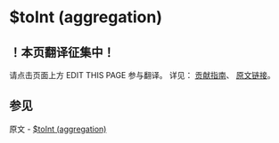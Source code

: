 # $toInt (aggregation)

## ！本页翻译征集中！

请点击页面上方 EDIT THIS PAGE 参与翻译。
详见：
[贡献指南]( https://github.com/JinMuInfo/MongoDB-Manual-zh/blob/master/CONTRIBUTING.md )、
[原文链接](  https://docs.mongodb.com/manual/reference/operator/aggregation/toInt/  )。
## 参见

原文 - [$toInt (aggregation)]( https://docs.mongodb.com/manual/reference/operator/aggregation/toInt/ )

